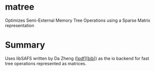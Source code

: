 # matree

Optimizes Semi-External Memory Tree Operations using a Sparse Matrix representation

# Summary

Uses libSAFS written by Da Zheng
([[pdf](http://www.cs.jhu.edu/~zhengda/sc13.pdf)][[bib](http://dl.acm.org/downformats.cfm?id=2503225&parent_id=2503210&expformat=bibtex&CFID=445591569&CFTOKEN=95321450)])
as the io backend for fast tree operations represented as matrices.

